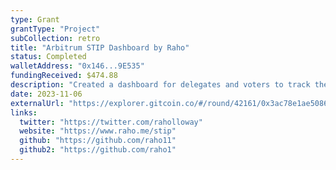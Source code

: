 ```yaml
---
type: Grant
grantType: "Project"
subCollection: retro
title: "Arbitrum STIP Dashboard by Raho"
status: Completed
walletAddress: "0x146...9E535"
fundingReceived: $474.88
description: "Created a dashboard for delegates and voters to track the results of the Arbitrum STIP proposals."
date: 2023-11-06
externalUrl: "https://explorer.gitcoin.co/#/round/42161/0x3ac78e1ae5086904d53b41c747188216789f59a7/0x3ac78e1ae5086904d53b41c747188216789f59a7-8"
links:
  twitter: "https://twitter.com/raholloway"
  website: "https://www.raho.me/stip"
  github: "https://github.com/raho11"
  github2: "https://github.com/raho1"
---
```

